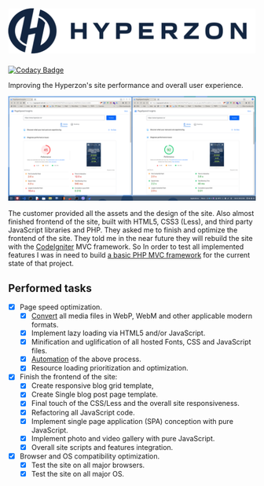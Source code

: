# [![hyperzon.io-home-page](./public/images/svg/logo_full_hover.svg)](https://website.hzstaging.com)

[![Codacy Badge](https://app.codacy.com/project/badge/Grade/5d2e17acddb645a5a9d641f29f7da2f2)](https://www.codacy.com/gh/metalevel-tech/hyperzon.io-home-page/dashboard?utm_source=github.com&amp;utm_medium=referral&amp;utm_content=metalevel-tech/hyperzon.io-home-page&amp;utm_campaign=Badge_Grade)

Improving the Hyperzon's site performance and overall user experience.

[![Google PageSpeed Insight](./assets/benchmark/Day_6_gpsi_mobile_20221009.png)](https://pagespeed.web.dev/report?url=https%3A%2F%2Fwebsite.hzstaging.com%2F)

The customer provided all the assets and the design of the site. Also almost finished frontend of the site, built with HTML5, CSS3 (Less), and third party JavaScript libraries and PHP. They asked me to finish and optimize the frontend of the site. They told me in the near future they will rebuild the site with the [CodeIgniter](https://github.com/codeigniter4/CodeIgniter4) MVC framework. So In order to test all implemented features I was in need to build [a basic PHP MVC framework](https://github.com/metalevel-tech/exc-php-simple-mvc-v1) for the current state of that project.

## Performed tasks

* [x] Page speed optimization.
  * [x] [Convert](docs/Scripts.md) all media files in WebP, WebM and other applicable modern formats.
  * [x] Implement lazy loading via HTML5 and/or JavaScript.
  * [x] Minification and uglification of all hosted Fonts, CSS and JavaScript files.
  * [x] [Automation](docs/ProductionSetup.md) of the above process.
  * [x] Resource loading prioritization and optimization.
* [x] Finish the frontend of the site:
  * [x] Create responsive blog grid template,
  * [x] Create Single blog post page template.
  * [x] Final touch of the CSS/Less and the overall site responsiveness.
  * [x] Refactoring all JavaScript code.
  * [x] Implement single page application (SPA) conception with pure JavaScript.
  * [x] Implement photo and video gallery with pure JavaScript.
  * [x] Overall site scripts and features integration.
* [x] Browser and OS compatibility optimization.
  * [x] Test the site on all major browsers.
  * [x] Test the site on all major OS.
